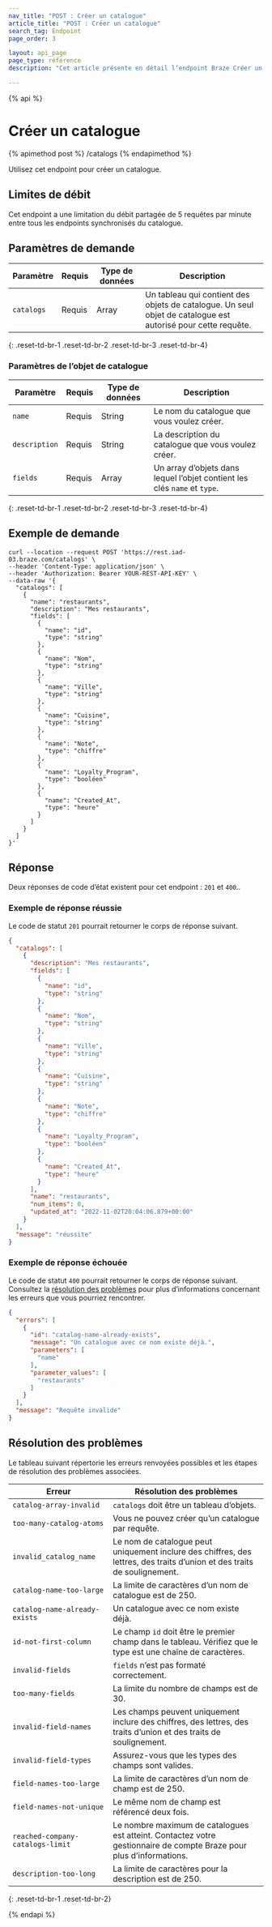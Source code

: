 ```yaml
---
nav_title: "POST : Créer un catalogue"
article_title: "POST : Créer un catalogue"
search_tag: Endpoint
page_order: 3

layout: api_page
page_type: référence
description: "Cet article présente en détail l’endpoint Braze Créer un catalogue."

---
```

{% api %}
# Créer un catalogue
{% apimethod post %}
/catalogs
{% endapimethod %}

Utilisez cet endpoint pour créer un catalogue.

## Limites de débit

Cet endpoint a une limitation du débit partagée de 5 requêtes par minute entre tous les endpoints synchronisés du catalogue.

## Paramètres de demande

| Paramètre | Requis | Type de données | Description |
|---|---|---|---|
| `catalogs` | Requis | Array | Un tableau qui contient des objets de catalogue. Un seul objet de catalogue est autorisé pour cette requête. |
{: .reset-td-br-1 .reset-td-br-2 .reset-td-br-3 .reset-td-br-4}

### Paramètres de l’objet de catalogue

| Paramètre | Requis | Type de données | Description |
|---|---|---|---|
| `name` | Requis | String | Le nom du catalogue que vous voulez créer. |
| `description` | Requis | String | La description du catalogue que vous voulez créer. |
| `fields` | Requis | Array | Un array d’objets dans lequel l’objet contient les clés `name` et `type`. |
{: .reset-td-br-1 .reset-td-br-2 .reset-td-br-3 .reset-td-br-4}

## Exemple de demande

```
curl --location --request POST 'https://rest.iad-03.braze.com/catalogs' \
--header 'Content-Type: application/json' \
--header 'Authorization: Bearer YOUR-REST-API-KEY' \
--data-raw '{
  "catalogs": [
    {
      "name": "restaurants",
      "description": "Mes restaurants",
      "fields": [
        {
          "name": "id",
          "type": "string"
        },
        {
          "name": "Nom",
          "type": "string"
        },
        {
          "name": "Ville",
          "type": "string"
        },
        {
          "name": "Cuisine",
          "type": "string"
        },
        {
          "name": "Note",
          "type": "chiffre"
        },
        {
          "name": "Loyalty_Program",
          "type": "booléen"
        },
        {
          "name": "Created_At",
          "type": "heure"
        }
      ]
    }
  ]
}'
```

## Réponse

Deux réponses de code d’état existent pour cet endpoint : `201` et `400`..

### Exemple de réponse réussie

Le code de statut `201` pourrait retourner le corps de réponse suivant.

```json
{
  "catalogs": [
    {
      "description": "Mes restaurants",
      "fields": [
        {
          "name": "id",
          "type": "string"
        },
        {
          "name": "Nom",
          "type": "string"
        },
        {
          "name": "Ville",
          "type": "string"
        },
        {
          "name": "Cuisine",
          "type": "string"
        },
        {
          "name": "Note",
          "type": "chiffre"
        },
        {
          "name": "Loyalty_Program",
          "type": "booléen"
        },
        {
          "name": "Created_At",
          "type": "heure"
        }
      ],
      "name": "restaurants",
      "num_items": 0,
      "updated_at": "2022-11-02T20:04:06.879+00:00"
    }
  ],
  "message": "réussite"
}
```

### Exemple de réponse échouée

Le code de statut `400` pourrait retourner le corps de réponse suivant. Consultez la [résolution des problèmes](#troubleshooting) pour plus d’informations concernant les erreurs que vous pourriez rencontrer.

```json
{
  "errors": [
    {
      "id": "catalog-name-already-exists",
      "message": "Un catalogue avec ce nom existe déjà.",
      "parameters": [
        "name"
      ],
      "parameter_values": [
        "restaurants"
      ]
    }
  ],
  "message": "Requête invalide"
}
```

## Résolution des problèmes

Le tableau suivant répertorie les erreurs renvoyées possibles et les étapes de résolution des problèmes associées.

| Erreur | Résolution des problèmes |
| --- | --- |
| `catalog-array-invalid` | `catalogs` doit être un tableau d’objets. |
| `too-many-catalog-atoms` | Vous ne pouvez créer qu’un catalogue par requête. |
| `invalid_catalog_name` | Le nom de catalogue peut uniquement inclure des chiffres, des lettres, des traits d’union et des traits de soulignement. |
| `catalog-name-too-large`  | La limite de caractères d’un nom de catalogue est de 250. |
| `catalog-name-already-exists` | Un catalogue avec ce nom existe déjà. |
| `id-not-first-column` | Le champ `id` doit être le premier champ dans le tableau. Vérifiez que le type est une chaîne de caractères. |
| `invalid-fields` | `fields` n’est pas formaté correctement. |
| `too-many-fields` | La limite du nombre de champs est de 30. |
| `invalid-field-names` | Les champs peuvent uniquement inclure des chiffres, des lettres, des traits d’union et des traits de soulignement. |
| `invalid-field-types` | Assurez-vous que les types des champs sont valides. |
| `field-names-too-large` | La limite de caractères d’un nom de champ est de 250. |
| `field-names-not-unique` | Le même nom de champ est référencé deux fois. |
| `reached-company-catalogs-limit` | Le nombre maximum de catalogues est atteint. Contactez votre gestionnaire de compte Braze pour plus d’informations. |
| `description-too-long` | La limite de caractères pour la description est de 250. |
{: .reset-td-br-1 .reset-td-br-2}

{% endapi %}